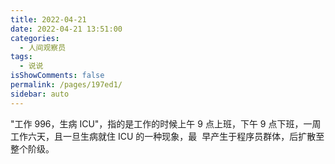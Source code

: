 ```yaml
---
title: 2022-04-21
date: 2022-04-21 13:51:00
categories: 
  - 人间观察员
tags: 
  - 说说
isShowComments: false
permalink: /pages/197ed1/
sidebar: auto
---
```


"工作 996，生病 ICU"，指的是工作的时候上午 9 点上班，下午 9 点下班，一周工作六天，且一旦生病就住 ICU 的一种现象，最 ‌‌​​​‌‌‌​‌​​‌‌‌‌‌‌‌ 早产生于程序员群体，后扩散至整个阶级。
